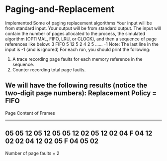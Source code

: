 # Paging-and-Replacement
Implemented Some of paging replacement algorithms 
Your input will be from standard input. Your output will be from standard output. The input
will contain the number of pages allocated to the process, the simulated algorithm
(OPTIMAL, FIFO, LRU, or CLOCK), and then a sequence of page references like below:
3
FIFO
5
12
5
2
4
2
5
......
-1
Note: The last line in the input is -1 (and is ignored)
For each run, you should print the following:
1. A trace recording page faults for each memory reference in the sequence.
2. Counter recording total page faults.


We will have the following results (notice the two-digit page numbers):
Replacement Policy = FIFO
-------------------------------------
Page Content of Frames
---- -----------------
05 05
12 05 12
05 05 12
02 05 12 02
04 F 04 12 02
02 04 12 02
05 F 04 05 02
-------------------------------------
Number of page faults = 2
